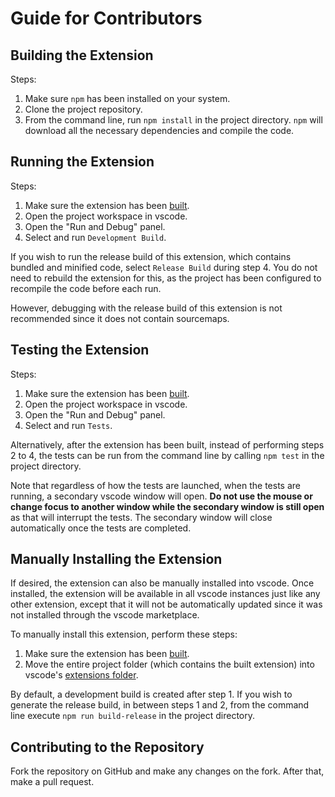 # Guide for Contributors

## Building the Extension

Steps:

1. Make sure `npm` has been installed on your system.
2. Clone the project repository.
3. From the command line, run `npm install` in the project directory. `npm` 
   will download all the necessary dependencies and compile the code.

## Running the Extension

Steps:

1. Make sure the extension has been [built](#Building-the-Extension).
2. Open the project workspace in vscode.
3. Open the "Run and Debug" panel.
4. Select and run `Development Build`.

If you wish to run the release build of this extension, which contains bundled
and minified code, select `Release Build` during step 4. You do not need to
rebuild the extension for this, as the project has been configured to recompile
the code before each run. 

However, debugging with the release build of this extension is not recommended
since it does not contain sourcemaps.

## Testing the Extension

Steps:

1. Make sure the extension has been [built](#Building-the-Extension).
2. Open the project workspace in vscode.
3. Open the "Run and Debug" panel.
4. Select and run `Tests`.

Alternatively, after the extension has been built, instead of performing steps 
2 to 4, the tests can be run from the command line by calling `npm test` in the 
project directory. 

Note that regardless of how the tests are launched, when the tests are running, 
a secondary vscode window will open. **Do not use the mouse or change focus to 
another window while the secondary window is still open** as that will interrupt 
the tests. The secondary window will close automatically once the tests are
completed.

## Manually Installing the Extension

If desired, the extension can also be manually installed into vscode. Once 
installed, the extension will be available in all vscode instances just like any 
other extension, except that it will not be automatically updated since it was 
not installed through the vscode marketplace.

To manually install this extension, perform these steps:

1. Make sure the extension has been [built](#Building-the-Extension).
2. Move the entire project folder (which contains the built extension) into
   vscode's [extensions folder](https://code.visualstudio.com/docs/editor/extension-marketplace#_where-are-extensions-installed).

By default, a development build is created after step 1. If you wish to generate 
the release build, in between steps 1 and 2, from the command line execute 
`npm run build-release` in the project directory. 

## Contributing to the Repository

Fork the repository on GitHub and make any changes on the fork. After that, make 
a pull request.
